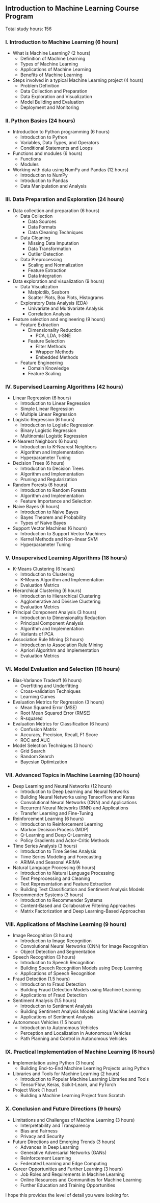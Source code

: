 
Introduction to Machine Learning Course Program
-----------------------------------------------

Total study hours: 156

### I. Introduction to Machine Learning (6 hours)

*   What is Machine Learning? (2 hours)
    *   Definition of Machine Learning
    *   Types of Machine Learning
    *   Applications of Machine Learning
    *   Benefits of Machine Learning
*   Steps involved in a typical Machine Learning project (4 hours)
    *   Problem Definition
    *   Data Collection and Preparation
    *   Data Exploration and Visualization
    *   Model Building and Evaluation
    *   Deployment and Monitoring

### II. Python Basics (24 hours)

*   Introduction to Python programming (6 hours)
    *   Introduction to Python
    *   Variables, Data Types, and Operators
    *   Conditional Statements and Loops
*   Functions and modules (6 hours)
    *   Functions
    *   Modules
*   Working with data using NumPy and Pandas (12 hours)
    *   Introduction to NumPy
    *   Introduction to Pandas
    *   Data Manipulation and Analysis

### III. Data Preparation and Exploration (24 hours)

*   Data collection and preparation (6 hours)
    *   Data Collection
        *   Data Sources
        *   Data Formats
        *   Data Cleaning Techniques
    *   Data Cleaning
        *   Missing Data Imputation
        *   Data Transformation
        *   Outlier Detection
    *   Data Preprocessing
        *   Scaling and Normalization
        *   Feature Extraction
        *   Data Integration
*   Data exploration and visualization (9 hours)
    *   Data Visualization
        *   Matplotlib, Seaborn
        *   Scatter Plots, Box Plots, Histograms
    *   Exploratory Data Analysis (EDA)
        *   Univariate and Multivariate Analysis
        *   Correlation Analysis
*   Feature selection and engineering (9 hours)
    *   Feature Extraction
        *   Dimensionality Reduction
            *   PCA, LDA, t-SNE
        *   Feature Selection
            *   Filter Methods
            *   Wrapper Methods
            *   Embedded Methods
    *   Feature Engineering
        *   Domain Knowledge
        *   Feature Scaling

### IV. Supervised Learning Algorithms (42 hours)

*   Linear Regression (6 hours)
    *   Introduction to Linear Regression
    *   Simple Linear Regression
    *   Multiple Linear Regression
*   Logistic Regression (6 hours)
    *   Introduction to Logistic Regression
    *   Binary Logistic Regression
    *   Multinomial Logistic Regression
*   K-Nearest Neighbors (6 hours)
    *   Introduction to K-Nearest Neighbors
    *   Algorithm and Implementation
    *   Hyperparameter Tuning
*   Decision Trees (6 hours)
    *   Introduction to Decision Trees
    *   Algorithm and Implementation
    *   Pruning and Regularization
*   Random Forests (6 hours)
    *   Introduction to Random Forests
    *   Algorithm and Implementation
    *   Feature Importance and Selection
*   Naive Bayes (6 hours)
    *   Introduction to Naive Bayes
    *   Bayes Theorem and Probability
    *   Types of Naive Bayes
*   Support Vector Machines (6 hours)
    *   Introduction to Support Vector Machines
    *   Kernel Methods and Non-linear SVM
    *   Hyperparameter Tuning

### V. Unsupervised Learning Algorithms (18 hours)

*   K-Means Clustering (6 hours)
    *   Introduction to Clustering
    *   K-Means Algorithm and Implementation
    *   Evaluation Metrics
*   Hierarchical Clustering (6 hours)
    *   Introduction to Hierarchical Clustering
    *   Agglomerative and Divisive Clustering
    *   Evaluation Metrics
*   Principal Component Analysis (3 hours)
    *   Introduction to Dimensionality Reduction
    *   Principal Component Analysis
	*   Algorithm and Implementation
	*   Variants of PCA
*   Association Rule Mining (3 hours)
    *   Introduction to Association Rule Mining
    *   Apriori Algorithm and Implementation
    *   Evaluation Metrics

### VI. Model Evaluation and Selection (18 hours)

*   Bias-Variance Tradeoff (6 hours)
    *   Overfitting and Underfitting
    *   Cross-validation Techniques
    *   Learning Curves
*   Evaluation Metrics for Regression (3 hours)
    *   Mean Squared Error (MSE)
    *   Root Mean Squared Error (RMSE)
    *   R-squared
*   Evaluation Metrics for Classification (6 hours)
    *   Confusion Matrix
    *   Accuracy, Precision, Recall, F1 Score
    *   ROC and AUC
*   Model Selection Techniques (3 hours)
    *   Grid Search
    *   Random Search
    *   Bayesian Optimization

### VII. Advanced Topics in Machine Learning (30 hours)

*   Deep Learning and Neural Networks (12 hours)
    *   Introduction to Deep Learning and Neural Networks
    *   Building Neural Networks using TensorFlow and Keras
    *   Convolutional Neural Networks (CNN) and Applications
    *   Recurrent Neural Networks (RNN) and Applications
    *   Transfer Learning and Fine-Tuning
*   Reinforcement Learning (6 hours)
    *   Introduction to Reinforcement Learning
    *   Markov Decision Process (MDP)
    *   Q-Learning and Deep Q-Learning
    *   Policy Gradients and Actor-Critic Methods
*   Time Series Analysis (3 hours)
    *   Introduction to Time Series Analysis
    *   Time Series Modeling and Forecasting
    *   ARIMA and Seasonal ARIMA
*   Natural Language Processing (6 hours)
    *   Introduction to Natural Language Processing
    *   Text Preprocessing and Cleaning
    *   Text Representation and Feature Extraction
    *   Building Text Classification and Sentiment Analysis Models
*   Recommender Systems (3 hours)
    *   Introduction to Recommender Systems
    *   Content-Based and Collaborative Filtering Approaches
    *   Matrix Factorization and Deep Learning-Based Approaches

### VIII. Applications of Machine Learning (9 hours)

*   Image Recognition (3 hours)
    *   Introduction to Image Recognition
    *   Convolutional Neural Networks (CNN) for Image Recognition
    *   Object Detection and Segmentation
*   Speech Recognition (3 hours)
    *   Introduction to Speech Recognition
    *   Building Speech Recognition Models using Deep Learning
    *   Applications of Speech Recognition
*   Fraud Detection (1.5 hours)
    *   Introduction to Fraud Detection
    *   Building Fraud Detection Models using Machine Learning
    *   Applications of Fraud Detection
*   Sentiment Analysis (1.5 hours)
    *   Introduction to Sentiment Analysis
    *   Building Sentiment Analysis Models using Machine Learning
    *   Applications of Sentiment Analysis
*   Autonomous Vehicles (1.5 hours)
    *   Introduction to Autonomous Vehicles
    *   Perception and Localization in Autonomous Vehicles
    *   Path Planning and Control in Autonomous Vehicles

### IX. Practical Implementation of Machine Learning (6 hours)

*   Implementation using Python (3 hours)
    *   Building End-to-End Machine Learning Projects using Python
*   Libraries and Tools for Machine Learning (2 hours)
    *   Introduction to Popular Machine Learning Libraries and Tools
    *   TensorFlow, Keras, Scikit-Learn, and PyTorch
*   Project Work (1 hour)
    *   Building a Machine Learning Project from Scratch

### X. Conclusion and Future Directions (9 hours)

*   Limitations and Challenges of Machine Learning (3 hours)
    *   Interpretability and Transparency
    *   Bias and Fairness
    *   Privacy and Security
*   Future Directions and Emerging Trends (3 hours)
    *   Advances in Deep Learning
    *   Generative Adversarial Networks (GANs)
    *   Reinforcement Learning
    *   Federated Learning and Edge Computing
*   Career Opportunities and Further Learning (3 hours)
    *   Job Roles and Requirements in Machine Learning
    *   Online Resources and Communities for Machine Learning
    *   Further Education and Training Opportunities

I hope this provides the level of detail you were looking for.